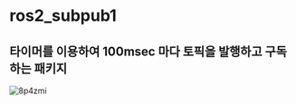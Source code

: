 # ros2_subpub1
## 타이머를 이용하여 100msec 마다 토픽을 발행하고 구독하는 패키지
![8p4zmi](https://github.com/Sungmyunghoon/ros2_subpub2/assets/112747810/72ff31ad-69f5-4978-8ae1-4f42f8013656)
